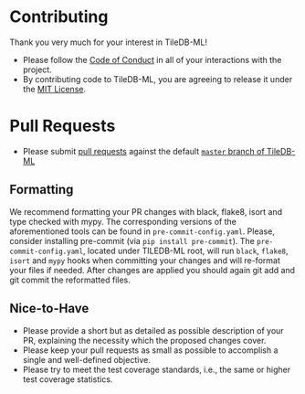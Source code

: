 # Contributing
Thank you very much for your interest in TileDB-ML!

 - Please follow the [Code of Conduct](https://github.com/TileDB-Inc/TileDB-ML/blob/master/CODE_OF_CONDUCT.md)
in all of your interactions with the project.
 - By contributing code to TileDB-ML, you are agreeing to release it under the [MIT License](https://github.com/TileDB-Inc/TileDB-ML/tree/master/LICENSE).


# Pull Requests
- Please submit [pull requests](https://help.github.com/en/desktop/contributing-to-projects/creating-a-pull-request) against the default [`master` branch of TileDB-ML](https://github.com/TileDB-Inc/TileDB-ML/tree/master)

## Formatting

We recommend formatting your PR changes with black, flake8, isort and type checked with mypy. The corresponding versions 
of the aforementioned tools can be found in `pre-commit-config.yaml`. Please, consider installing pre-commit (via `pip install pre-commit`). 
The `pre-commit-config.yaml`, located under TILEDB-ML root, will run `black`, `flake8`, `isort` and `mypy` hooks when committing 
your changes and will re-format your files if needed. After changes are applied you should again git add and git commit the reformatted files.
 
## Nice-to-Have
 
- Please provide a short but as detailed as possible description of your PR, explaining the necessity which the proposed changes cover.
- Please keep your pull requests as small as possible to accomplish a single and well-defined objective. 
- Please try to meet the test coverage standards, i.e., the same or higher test coverage statistics. 
